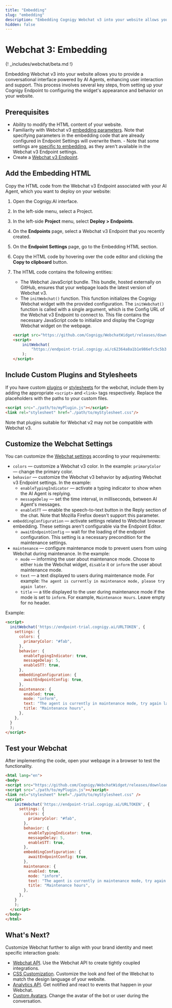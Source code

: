 ```yaml
---
title: "Embedding"
slug: "embedding"
description: "Embedding Cognigy Webchat v3 into your website allows you to provide a conversational interface powered by AI Agents, enhancing user interaction and support. This process involves several key steps, from setting up your Cognigy Endpoint to configuring the widget's appearance and behavior on your website."
hidden: false
---
```


# Webchat 3: Embedding

{! _includes/webchat/beta.md !}

Embedding Webchat v3 into your website allows you to provide a conversational interface powered by AI Agents, enhancing user interaction and support. This process involves several key steps, from setting up your Cognigy Endpoint to configuring the widget's appearance and behavior on your website.

## Prerequisites

- Ability to modify the HTML content of your website.
- Familiarity with Webchat v3 [embedding parameters](https://github.com/Cognigy/WebchatWidget/blob/v3/docs/embedding.md). Note that specifying parameters in the embedding code that are already configured in Endpoint Settings will overwrite them.
      - Note that some settings are [specific to embedding](https://github.com/Cognigy/WebchatWidget/blob/v3/docs/embedding.md#embedding-configuration), as they aren't available in the Webchat v3 Endpoint settings. 
- Create a [Webchat v3 Endpoint](configuration.md).

## Add the Embedding HTML

Copy the HTML code from the Webchat v3 Endpoint associated with your AI Agent, which you want to deploy on your website:

1. Open the Cognigy.AI interface.
2. In the left-side menu, select a Project.
3. In the left-side **Project** menu, select **Deploy > Endpoints**.
4. On the **Endpoints** page, select a Webchat v3 Endpoint that you recently created.
5. On the **Endpoint Settings** page, go to the Embedding HTML section.
6. Copy the HTML code by hovering over the code editor and clicking the **Copy to clipboard** button.
7. The HTML code contains the following entities:
    - The Webchat JavaScript bundle. This bundle, hosted externally on GitHub, ensures that your webpage loads the latest version of Webchat v3.
    - The `initWebchat()` function. This function initializes the Cognigy Webchat widget with the provided configuration. The `initWebchat()` function is called with a single argument, which is the Config URL of the Webchat v3 Endpoint to connect to.
      This file contains the necessary JavaScript code to initialize and display the Cognigy Webchat widget on the webpage.
   
    ```html
    <script src="https://github.com/Cognigy/WebchatWidget/releases/download/v3.0.0-beta.19/webchat.js"></script>
    <script>
        initWebchat(
            "https://endpoint-trial.cognigy.ai/c62364a8a1b1e986efc5c5b3bed5b2300aeab6788a6551f88fa24dcf9c37dbmf"
        );
    </script>
    ```

## Include Custom Plugins and Stylesheets

If you have custom [plugins](../plugins.md) or [stylesheets](https://github.com/Cognigy/WebchatWidget/blob/master/docs/css-customization.md) for the webchat, include them by adding the appropriate `<script>` and `<link>` tags respectively. Replace the placeholders with the paths to your custom files.

```html
<script src="./path/to/myPlugin.js"></script>
<link rel="stylesheet" href="./path/to/myStylesheet.css"/>
```

Note that plugins suitable for Webchat v2 may not be compatible with Webchat v3.

## Customize the Webchat Settings

You can customize the [Webchat settings](https://github.com/Cognigy/WebchatWidget/blob/v3/docs/embedding.md#client-side-configuration) according to your requirements:

- `colors` — customize a Webchat v3 color. In the example:
  `primaryColor` — change the primary color.
- `behavior` — customize the Webchat v3 behavior by adjusting Webchat v3 Endpoint settings. In the example:
    - `enableTypingIndicator` — activate a typing indicator to show when the AI Agent is replying.
    - `messageDelay` — set the time interval, in milliseconds, between AI Agent's messages.
    - `enableSTT` — enable the speech-to-text button in the Reply section of the chat. Note that Mozilla Firefox doesn't support this parameter.
- `embeddingConfiguration` — activate settings related to Webchat browser embedding. These settings aren't configurable via the Endpoint Editor.
    - `awaitEndpointConfig` — wait for the loading of the endpoint configuration. This setting is a necessary precondition for the maintenance settings.
- `maintenance` — configure maintenance mode to prevent users from using Webchat during maintenance. In the example:
    - `mode` — informing the user about maintenance mode. Choose to either `hide` the Webchat widget, `disable` it or `inform` the user about maintenance mode.
    - `text` — a text displayed to users during maintenance mode. For example: `The agent is currently in maintenance mode, please try again later`.
    - `title` — a title displayed to the user during maintenance mode if the mode is set to `inform`. For example, `Maintenance Hours`. Leave empty for no header.

Example:

```html
<script>
  initWebchat('https://endpoint-trial.cognigy.ai/URLTOKEN', {
    settings: {
      colors: {
        primaryColor: "#fab",
      },
      behavior: {
        enableTypingIndicator: true,
        messageDelay: 5,
        enableSTT: true,
      },
      embeddingConfiguration: {
        awaitEndpointConfig: true,
      },
      maintenance: {
        enabled: true,
        mode: "inform",
        text: "The agent is currently in maintenance mode, try again later",
        title: "Maintenance hours",
      },
    },
  }
  );
</script>
```

## Test your Webchat

After implementing the code, open your webpage in a browser to test the functionality.

```html
<html lang="en">
<body>
<script src="https://github.com/Cognigy/WebchatWidget/releases/download/v3.0.0-beta.19/webchat.js"></script>
<script src="./path/to/myPlugin.js"></script>
<link rel="stylesheet" href="./path/to/myStylesheet.css" />
<script>
    initWebchat('https://endpoint-trial.cognigy.ai/URLTOKEN', {
      settings: {
        colors: {
          primaryColor: "#fab",
        },
        behavior: {
          enableTypingIndicator: true,
          messageDelay: 5,
          enableSTT: true,
        },
        embeddingConfiguration: {
          awaitEndpointConfig: true,
        },
        maintenance: {
          enabled: true,
          mode: "inform",
          text: "The agent is currently in maintenance mode, try again later",
          title: "Maintenance hours",
        },
      },
    }
    );
  </script>
</body>
</html>
```

## What's Next?

Customize Webchat further to align with your brand identity and meet specific interaction goals:

- [Webchat API](https://github.com/Cognigy/WebchatWidget/blob/master/docs/webchat-api.md). Use the Webchat API to create tightly coupled integrations.
- [CSS Customization](https://github.com/Cognigy/WebchatWidget/blob/master/docs/css-customization.md). Customize the look and feel of the Webchat to match the design language of your website.
- [Analytics API](https://github.com/Cognigy/WebchatWidget/blob/master/docs/analytics-api.md). Get notified and react to events that happen in your Webchat.
- [Custom Avatars](https://github.com/Cognigy/WebchatWidget/blob/master/docs/custom-avatars.md). Change the avatar of the bot or user during the conversation.